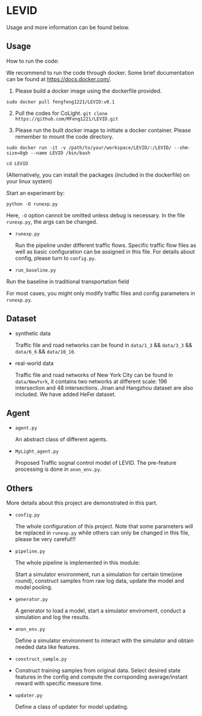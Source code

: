 # LEVID

Usage and more information can be found below.

## Usage

How to run the code:

We recommend to run the code through docker. Some brief documentation can be found at https://docs.docker.com/.

1. Please build a docker image using the dockerfile provided.

``sudo docker pull fengfeng1221/LEVID:v0.1``

2. Pull the codes for CoLight.
``git clone https://github.com/MFeng1221/LEVID.git``

3. Please run the built docker image to initiate a docker container. Please remember to mount the code directory.

``sudo docker run -it -v /path/to/your/workspace/LEVID/:/LEVID/ --shm-size=8gb --name LEVID /bin/bash``

``cd LEVID``

(Alternatively, you can install the packages (included in the dockerfile) on your linux system)

Start an experiment by:

``python -O runexp.py``

Here, ``-O`` option cannot be omitted unless debug is necessary. In the file ``runexp.py``, the args can be changed.

* ``runexp.py``

  Run the pipeline under different traffic flows. Specific traffic flow files as well as basic configuration can be assigned in this file. For details about config, please turn to ``config.py``.

* ``run_baseline.py``

 Run the baseline in traditional transportation field


For most cases, you might only modify traffic files and config parameters in ``runexp.py``.

## Dataset

* synthetic data

  Traffic file and road networks can be found in ``data/1_3`` && ``data/3_3`` && ``data/6_6`` && ``data/10_10``.

* real-world data

  Traffic file and road networks of New York City can be found in ``data/NewYork``, it contains two networks at different scale: 196 intersection and 48 intersections. Jinan and Hangzhou dataset are also included. We have added HeFei dataset.


## Agent

* ``agent.py``

  An abstract class of different agents.

* ``MyLight_agent.py``

  Proposed Traffic sognal control model of LEVID. The pre-feature processing is done in ``anon_env.py``.

## Others

More details about this project are demonstrated in this part.

* ``config.py``

  The whole configuration of this project. Note that some parameters will be replaced in ``runexp.py`` while others can only be changed in this file, please be very careful!!!

* ``pipeline.py``

  The whole pipeline is implemented in this module:

  Start a simulator environment, run a simulation for certain time(one round), construct samples from raw log data, update the model and model pooling.

* ``generator.py``

  A generator to load a model, start a simulator enviroment, conduct a simulation and log the results.

* ``anon_env.py``

  Define a simulator environment to interact with the simulator and obtain needed data like features.

* ``construct_sample.py``

* Construct training samples from original data. Select desired state features in the config and compute the corrsponding average/instant reward with specific measure time.

* ``updater.py``

  Define a class of updater for model updating.

